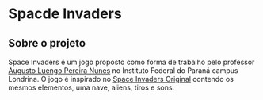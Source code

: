 # Spacde Invaders
## Sobre o projeto

Space Invaders é um jogo proposto como forma de trabalho pelo professor
[Augusto Luengo Pereira Nunes](http://www.inf.ufrgs.br/~alpnunes/index.html)
no Instituto Federal do Paraná campus Londrina. O jogo é inspirado no [Space
Invaders Original](https://en.wikipedia.org/wiki/Space_Invaders) contendo os
mesmos elementos, uma nave, aliens, tiros e sons.
